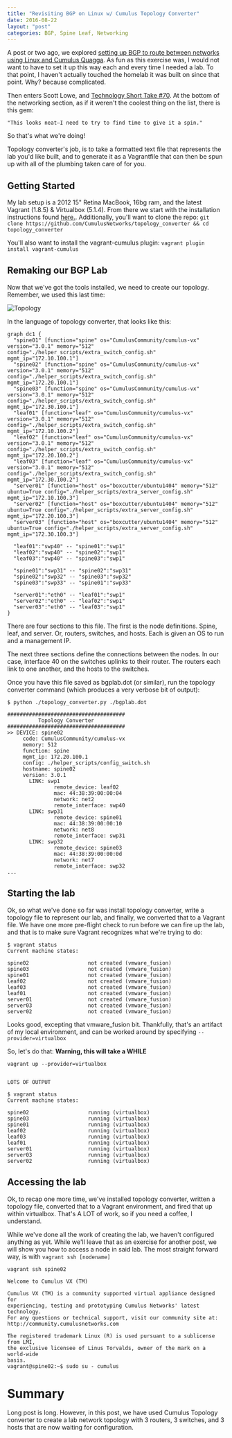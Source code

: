 ```yaml
---
title: "Revisiting BGP on Linux w/ Cumulus Topology Converter"
date: 2016-08-22
layout: "post"
categories: BGP, Spine Leaf, Networking
---
```


A post or two ago, we explored [setting up BGP to route between networks using Linux and Cumulus Quagga](http://blog.codybunch.com/2016/07/12/Getting-started-with-BGP-on-Linux-with-Cumuls-Quagga/). As fun as this exercise was, I would not want to have to set it up this way each and every time I needed a lab. To that point, I haven't actually touched the homelab it was built on since that point. Why? because complicated.

Then enters Scott Lowe, and [Technology Short Take #70](http://blog.scottlowe.org/2016/08/12/technology-short-take-70/). At the bottom of the networking section, as if it weren't the coolest thing on the list, there is this gem: 

    "This looks neat—I need to try to find time to give it a spin."

So that's what we're doing!

Topology converter's job, is to take a formatted text file that represents the lab you'd like built, and to generate it as a Vagrantfile that can then be spun up with all of the plumbing taken care of for you. 

## Getting Started

My lab setup is a 2012 15" Retina MacBook, 16bg ram, and the latest Vagrant (1.8.5) & Virtualbox (5.1.4). From there we start with the installation instructions found [here.](https://github.com/CumulusNetworks/topology_converter/tree/master/documentation#installation). Additionally, you'll want to clone the repo: ```git clone https://github.com/CumulusNetworks/topology_converter && cd topology_converter```

You'll also want to install the vagrant-cumulus plugin: ```vagrant plugin install vagrant-cumulus```

## Remaking our BGP Lab

Now that we've got the tools installed, we need to create our topology. Remember, we used this last time:

![Topology](https://i.imgur.com/MDit7Wr.png)

In the language of topology converter, that looks like this:

```
graph dc1 {
  "spine01" [function="spine" os="CumulusCommunity/cumulus-vx" version="3.0.1" memory="512" config="./helper_scripts/extra_switch_config.sh" mgmt_ip="172.10.100.1"]
  "spine02" [function="spine" os="CumulusCommunity/cumulus-vx" version="3.0.1" memory="512" config="./helper_scripts/extra_switch_config.sh" mgmt_ip="172.20.100.1"]
  "spine03" [function="spine" os="CumulusCommunity/cumulus-vx" version="3.0.1" memory="512" config="./helper_scripts/extra_switch_config.sh" mgmt_ip="172.30.100.1"]
  "leaf01" [function="leaf" os="CumulusCommunity/cumulus-vx" version="3.0.1" memory="512" config="./helper_scripts/extra_switch_config.sh" mgmt_ip="172.10.100.2"]
  "leaf02" [function="leaf" os="CumulusCommunity/cumulus-vx" version="3.0.1" memory="512" config="./helper_scripts/extra_switch_config.sh" mgmt_ip="172.20.100.2"]
  "leaf03" [function="leaf" os="CumulusCommunity/cumulus-vx" version="3.0.1" memory="512" config="./helper_scripts/extra_switch_config.sh" mgmt_ip="172.30.100.2"]
  "server01" [function="host" os="boxcutter/ubuntu1404" memory="512" ubuntu=True config="./helper_scripts/extra_server_config.sh" mgmt_ip="172.10.100.3"]
  "server02" [function="host" os="boxcutter/ubuntu1404" memory="512" ubuntu=True config="./helper_scripts/extra_server_config.sh" mgmt_ip="172.20.100.3"]
  "server03" [function="host" os="boxcutter/ubuntu1404" memory="512" ubuntu=True config="./helper_scripts/extra_server_config.sh" mgmt_ip="172.30.100.3"]

  "leaf01":"swp40" -- "spine01":"swp1"
  "leaf02":"swp40" -- "spine02":"swp1"
  "leaf03":"swp40" -- "spine03":"swp1"

  "spine01":"swp31" -- "spine02":"swp31"
  "spine02":"swp32" -- "spine03":"swp32"
  "spine03":"swp33" -- "spine01":"swp33"

  "server01":"eth0" -- "leaf01":"swp1"
  "server02":"eth0" -- "leaf02":"swp1"
  "server03":"eth0" -- "leaf03":"swp1"
}
```

There are four sections to this file. The first is the node definitions. Spine, leaf, and server. Or, routers, switches, and hosts. Each is given an OS to run and a management IP.

The next three sections define the connections between the nodes. In our case, interface 40 on the switches uplinks to their router. The routers each link to one another, and the hosts to the switches.

Once you have this file saved as bgplab.dot (or similar), run the topology converter command (which produces a very verbose bit of output):

```
$ python ./topology_converter.py ./bgplab.dot

######################################
          Topology Converter
######################################
>> DEVICE: spine02
     code: CumulusCommunity/cumulus-vx
     memory: 512
     function: spine
     mgmt_ip: 172.20.100.1
     config: ./helper_scripts/config_switch.sh
     hostname: spine02
     version: 3.0.1
       LINK: swp1
               remote_device: leaf02
               mac: 44:38:39:00:00:04
               network: net2
               remote_interface: swp40
       LINK: swp31
               remote_device: spine01
               mac: 44:38:39:00:00:10
               network: net8
               remote_interface: swp31
       LINK: swp32
               remote_device: spine03
               mac: 44:38:39:00:00:0d
               network: net7
               remote_interface: swp32
...
```

## Starting the lab

Ok, so what we've done so far was install topology converter, write a topology file to represent our lab, and finally, we converted that to a Vagrant file. We have one more pre-flight check to run before we can fire up the lab, and that is to make sure Vagrant recognizes what we're trying to do:

```
$ vagrant status
Current machine states:

spine02                   not created (vmware_fusion)
spine03                   not created (vmware_fusion)
spine01                   not created (vmware_fusion)
leaf02                    not created (vmware_fusion)
leaf03                    not created (vmware_fusion)
leaf01                    not created (vmware_fusion)
server01                  not created (vmware_fusion)
server03                  not created (vmware_fusion)
server02                  not created (vmware_fusion)
```

Looks good, excepting that vmware_fusion bit. Thankfully, that's an artifact of my local environment, and can be worked around by specifying ```--provider=virtualbox``` 

So, let's do that:
**Warning, this will take a WHILE**

```
vagrant up --provider=virtualbox


LOTS OF OUTPUT

$ vagrant status
Current machine states:

spine02                   running (virtualbox)
spine03                   running (virtualbox)
spine01                   running (virtualbox)
leaf02                    running (virtualbox)
leaf03                    running (virtualbox)
leaf01                    running (virtualbox)
server01                  running (virtualbox)
server03                  running (virtualbox)
server02                  running (virtualbox)
```

## Accessing the lab

Ok, to recap one more time, we've installed topology converter, written a topology file, converted that to a Vagrant environment, and fired that up within virtualbox. That's A LOT of work, so if you need a coffee, I understand.

While we've done all the work of creating the lab, we haven't configured anything as yet. While we'll leave that as an exercise for another post, we will show you how to access a node in said lab. The most straight forward way, is with ```vagrant ssh [nodename]```

```
vagrant ssh spine02

Welcome to Cumulus VX (TM)

Cumulus VX (TM) is a community supported virtual appliance designed for
experiencing, testing and prototyping Cumulus Networks' latest technology.
For any questions or technical support, visit our community site at:
http://community.cumulusnetworks.com

The registered trademark Linux (R) is used pursuant to a sublicense from LMI,
the exclusive licensee of Linus Torvalds, owner of the mark on a world-wide
basis.
vagrant@spine02:~$ sudo su - cumulus
```

# Summary

Long post is long. However, in this post, we have used Cumulus Topology converter to create a lab network topology with 3 routers, 3 switches, and 3 hosts that are now waiting for configuration.

